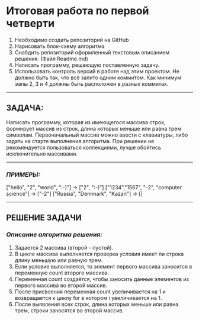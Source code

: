# Итоговая работа по первой четверти

1.	Необходимо создать репозиторий на GitHub
2.	Нарисовать блок-схему алгоритма
3.	Снабдить репозиторий оформленный текстовым описанием решения. (Файл Readme.md)
4.	Написать программу, решающую поставленную задачу.
5.	Использовать контроль версий в работе над этим проектом.
	Не должно быть так, что всё залито одним коммитом. Как минимум эапы 2, 3 и 4 должны быть расположен в разных коммитах. 
***
	
## ЗАДАЧА:
Написать программу, которая из имеющегося массива строк, формирует массив из строк, длина которых меньше или равна трем символам.
Первоначальный массив можно ввести с клавиатуры, либо задать на старте выполнения алгоритма. 
При решении не рекомендуется пользоваться коллекциями, лучше обойтись исключительно массивами.
***
### ***ПРИМЕРЫ:***
["hello", "2", "world", ":-)"] -> ["2", ":-)"]
["1234","1567", "-2", "computer science"] -> ["-2"]
["Russia", "Demmark", "Kazan"] -> []
***


## РЕШЕНИЕ ЗАДАЧИ

### ***Описание алгоритма решения:***
1. Задается 2 массива (второй - пустой).
2. В цикле массива выполняется проверка условия имеет ли строка длину меньшую или равную трем. 
3. Если условие выполняется, то элемент первого массива заносится в переменную count второго массива.
4. Переменная count создаётся, чтобы заносить данные элементов из первого массива во второй массив.
5. После присвоения переменная count увеличивается на 1 и возвращается к циклу for в котором i увеличивается на 1.
6. После выявления всех строк, длина которых меньше или равна трем, строки заносятся во второй массив.
